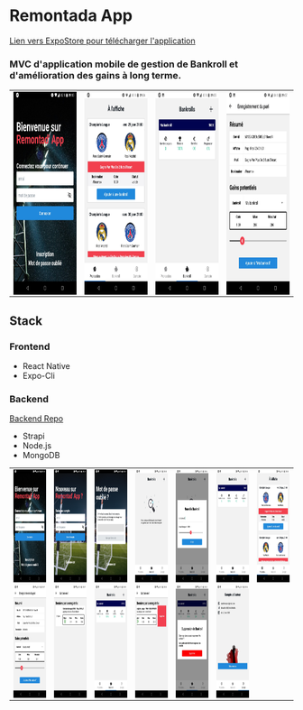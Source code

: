 # Remontada App

[Lien vers ExpoStore pour télécharger l'application](https://expo.io/@qoux/projects/remontada-app)

<h3>MVC d'application mobile de gestion de Bankroll et d'amélioration des gains à long terme.</h3>

| | | | |
|:-------------------------:|:-------------------------:|:-------------------------:|:-------------------------:|
|<img align="left" src="assets/auth-1.jpg" width="220" height="360">|<img align="left" src="assets/4.jpg" width="220" height="360"> | <img align="left" src="assets/3.jpg" width="220" height="360">| <img align="left" src="assets/5.jpg" width="220" height="360">|





<h2>Stack</h2>

<h3>Frontend</h3>

- React Native
- Expo-Cli


<h3>Backend</h3> 

[Backend Repo](https://github.com/qroux/strapi-api)

 

- Strapi
- Node.js
- MongoDB


| | | | | | | |
|:-------------------------:|:-------------------------:|:-------------------------:|:-------------------------:|:-------------------------:|:-------------------------:|:-------------------------:|
|<img align="left" src="assets/auth-1.jpg" width="110" height="200">|<img align="left" src="assets/auth-2.jpg" width="110" height="200"> | <img align="left" src="assets/auth-3.jpg" width="110" height="200">|<img align="left" src="assets/1.jpg" width="110" height="200">|<img align="left" src="assets/2.jpg" width="110" height="200">|<img align="left" src="assets/3.jpg" width="110" height="200"> | <img align="left" src="assets/4.jpg" width="110" height="200"> |
|<img align="left" src="assets/5.jpg" width="110" height="200"> | <img align="left" src="assets/6.jpg" width="110" height="200">|<img align="left" src="assets/7.jpg" width="110" height="200">| <img align="left" src="assets/8.jpg" width="110" height="200"> | <img align="left" src="assets/9.jpg" width="110" height="200">| <img align="left" src="assets/10.jpg" width="110" height="200">|

